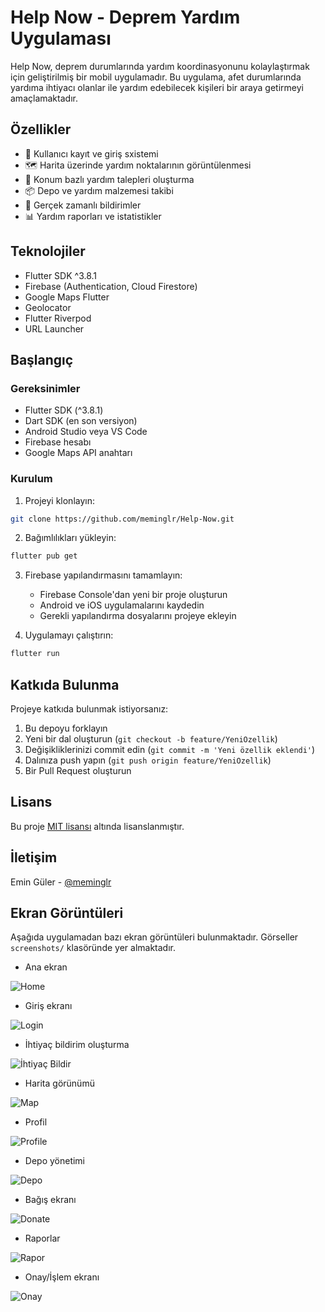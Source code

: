 # Help Now - Deprem Yardım Uygulaması

Help Now, deprem durumlarında yardım koordinasyonunu kolaylaştırmak için geliştirilmiş bir mobil uygulamadır. Bu uygulama, afet durumlarında yardıma ihtiyacı olanlar ile yardım edebilecek kişileri bir araya getirmeyi amaçlamaktadır.

## Özellikler

- 📱 Kullanıcı kayıt ve giriş sxistemi
- 🗺️ Harita üzerinde yardım noktalarının görüntülenmesi
- 📍 Konum bazlı yardım talepleri oluşturma
- 📦 Depo ve yardım malzemesi takibi
- 🔔 Gerçek zamanlı bildirimler
- 📊 Yardım raporları ve istatistikler

## Teknolojiler

- Flutter SDK ^3.8.1
- Firebase (Authentication, Cloud Firestore)
- Google Maps Flutter
- Geolocator
- Flutter Riverpod
- URL Launcher

## Başlangıç

### Gereksinimler

- Flutter SDK (^3.8.1)
- Dart SDK (en son versiyon)
- Android Studio veya VS Code
- Firebase hesabı
- Google Maps API anahtarı

### Kurulum

1. Projeyi klonlayın:
```bash
git clone https://github.com/meminglr/Help-Now.git
```

2. Bağımlılıkları yükleyin:
```bash
flutter pub get
```

3. Firebase yapılandırmasını tamamlayın:
   - Firebase Console'dan yeni bir proje oluşturun
   - Android ve iOS uygulamalarını kaydedin
   - Gerekli yapılandırma dosyalarını projeye ekleyin

4. Uygulamayı çalıştırın:
```bash
flutter run
```

## Katkıda Bulunma

Projeye katkıda bulunmak istiyorsanız:

1. Bu depoyu forklayın
2. Yeni bir dal oluşturun (`git checkout -b feature/YeniOzellik`)
3. Değişikliklerinizi commit edin (`git commit -m 'Yeni özellik eklendi'`)
4. Dalınıza push yapın (`git push origin feature/YeniOzellik`)
5. Bir Pull Request oluşturun

## Lisans

Bu proje [MIT lisansı](LICENSE) altında lisanslanmıştır.

## İletişim

Emin Güler - [@meminglr](https://github.com/meminglr)

## Ekran Görüntüleri

Aşağıda uygulamadan bazı ekran görüntüleri bulunmaktadır. Görseller `screenshots/` klasöründe yer almaktadır.

- Ana ekran

![Home](screenshots/home.png)

- Giriş ekranı

![Login](screenshots/login.png)

- İhtiyaç bildirim oluşturma

![İhtiyaç Bildir](screenshots/ihtiyac_bildir.png)

- Harita görünümü

![Map](screenshots/map.png)

- Profil

![Profile](screenshots/profile.png)

- Depo yönetimi

![Depo](screenshots/depo.png)

- Bağış ekranı

![Donate](screenshots/donate.png)

- Raporlar

![Rapor](screenshots/rapor.png)

- Onay/İşlem ekranı

![Onay](screenshots/onay.png)
